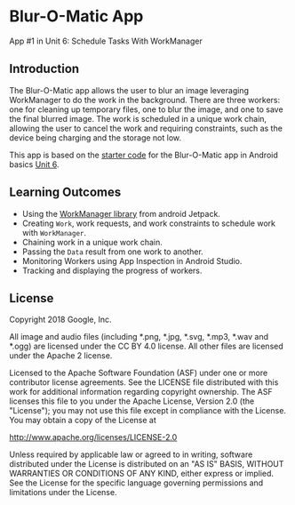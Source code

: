 # Blur-O-Matic App
App \#1 in Unit 6: Schedule Tasks With WorkManager

## Introduction
The Blur-O-Matic app allows the user to blur an image leveraging WorkManager
to do the work in the background. There are three workers: one for cleaning up
temporary files, one to blur the image, and one to save the final blurred
image. The work is scheduled in a unique work chain, allowing the user to
cancel the work and requiring constraints, such as the device being charging
and the storage not low.

This app is based on the [starter code](https://codelabs.developers.google.com/codelabs/android-workmanager)
for the Blur-O-Matic app in Android basics [Unit 6](https://developer.android.com/courses/android-basics-kotlin/unit-6).

## Learning Outcomes
- Using the [WorkManager library](https://developer.android.com/topic/libraries/architecture/workmanager/)
  from android Jetpack.
- Creating `Work`, work requests, and work constraints to schedule work
  with `WorkManager`.
- Chaining work in a unique work chain.
- Passing the `Data` result from one work to another.
- Monitoring Workers using App Inspection in Android Studio.
- Tracking and displaying the progress of workers.

## License

Copyright 2018 Google, Inc.

All image and audio files (including *.png, *.jpg, *.svg, *.mp3, *.wav
and *.ogg) are licensed under the CC BY 4.0 license. All other files are
licensed under the Apache 2 license.

Licensed to the Apache Software Foundation (ASF) under one or more contributor
license agreements.  See the LICENSE file distributed with this work for
additional information regarding copyright ownership.  The ASF licenses this
file to you under the Apache License, Version 2.0 (the "License"); you may not
use this file except in compliance with the License.  You may obtain a copy of
the License at

  http://www.apache.org/licenses/LICENSE-2.0

Unless required by applicable law or agreed to in writing, software
distributed under the License is distributed on an "AS IS" BASIS, WITHOUT
WARRANTIES OR CONDITIONS OF ANY KIND, either express or implied.  See the
License for the specific language governing permissions and limitations under
the License.
